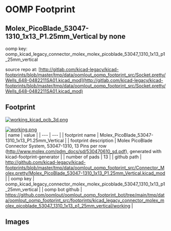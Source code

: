 # OOMP Footprint  
## Molex_PicoBlade_53047-1310_1x13_P1.25mm_Vertical  by none  
  
oomp key: oomp_kicad_legacy_connector_molex_molex_picoblade_53047_1310_1x13_p1_25mm_vertical  
  
source repo at: [http://gitlab.com/kicad-legacy/kicad-footprints/blob/master/tmp/data/oomlout_oomp_footprint_src/Socket.pretty/Wells_648-0482211SA01.kicad_mod](http://gitlab.com/kicad-legacy/kicad-footprints/blob/master/tmp/data/oomlout_oomp_footprint_src/Socket.pretty/Wells_648-0482211SA01.kicad_mod)  
## Footprint  
  
[![working_kicad_pcb_3d.png](working_kicad_pcb_3d_600.png)](working_kicad_pcb_3d.png)  
  
[![working.png](working_600.png)](working.png)  
| name | value | 
| --- | --- | 
| footprint name | Molex_PicoBlade_53047-1310_1x13_P1.25mm_Vertical | 
| footprint description | Molex PicoBlade Connector System, 53047-1310, 13 Pins per row (http://www.molex.com/pdm_docs/sd/530470610_sd.pdf), generated with kicad-footprint-generator | 
| number of pads | 13 | 
| github path | http://github.com/kicad-legacy/kicad-footprints/blob/master/tmp/data/oomlout_oomp_footprint_src/Connector_Molex.pretty/Molex_PicoBlade_53047-1310_1x13_P1.25mm_Vertical.kicad_mod | 
| oomp key | oomp_kicad_legacy_connector_molex_molex_picoblade_53047_1310_1x13_p1_25mm_vertical | 
| oomp bot github | https://github.com/oomlout/oomlout_oomp_footprint_bot/tree/main/tmp/data/oomlout_oomp_footprint_src/footprints/kicad_legacy_connector_molex_molex_picoblade_53047_1310_1x13_p1_25mm_vertical/working | 
## Images  
